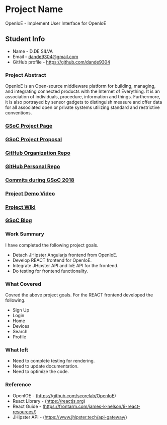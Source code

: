 # Project Name
OpenIoE - Implement User Interface for OpenIoE

## Student Info
* Name - D.DE SILVA
* Email - dande9304@gmail.com
* GitHub profile - https://github.com/dande9304

### Project Abstract
OpenIoE is an Open-source middleware platform for building, managing, and integrating connected products with the Internet of Everything. It is an association of individuals, procedure, information and things. Furthermore, it is also portrayed by sensor gadgets to distinguish measure and offer data for all associated open or private systems utilizing standard and restrictive conventions.

### [GSoC Project Page](https://summerofcode.withgoogle.com/projects/#5060091152171008)

### [GSoC Project Proposal](https://drive.google.com/file/d/1aDSZHR75WoEGbsusOjF_atk481grQpLg/view?usp=sharing)

### [GitHub Organization Repo](https://github.com/scorelab/OpenIoE)

### [GitHub Personal Repo](https://github.com/dande9304/OpenIoE)

### [Commits during GSoC 2018](https://github.com/dande9304/OpenIoE/commits/master)

### [Project Demo Video](http://LinkToDemoVideo)

### [Project Wiki](http://github.com)

### [GSoC Blog](http://GSoCBlog)

### Work Summary

I have completed the following project goals. 

* Detach JHipster Angularjs frontend from OpenIoE.
* Develop REACT frontend for OpenIoE.
* Integrate JHipster API and IoE API for the frontend.
* Do testing for frontend functionality.

### What Covered

Covred the above project goals. For the REACT frontend developed the following. 

* Sign Up
* Login
* Home
* Devices
* Search
* Profile


### What left
* Need to complete testing for rendering. 
* Need to update documentation. 
* Need to optimize the code. 

### Reference
* OpenIOE - (https://github.com/scorelab/OpenIoE)
* React Library - (https://reactjs.org)
* React Guide - (https://frontarm.com/james-k-nelson/9-react-resources/)
* JHipster API - (https://www.jhipster.tech/api-gateway/)

